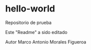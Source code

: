 # hello-world
Repositorio de prueba

Este "Readme" a sido editado 

Autor Marco Antonio Morales Figueroa
